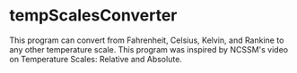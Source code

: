 # tempScalesConverter
This program can convert from Fahrenheit, Celsius, Kelvin, and Rankine to any other temperature scale. 
This program was inspired by NCSSM's video on Temperature Scales: Relative and Absolute. 
